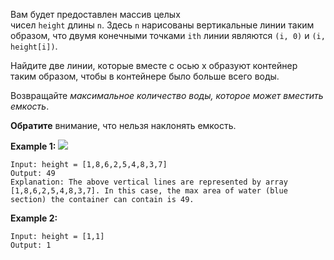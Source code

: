 Вам будет предоставлен массив целых чисел `height` длины `n`. Здесь `n` нарисованы вертикальные линии таким образом, что двумя конечными точками `ith` линии являются `(i, 0)` и `(i, height[i])`.

Найдите две линии, которые вместе с осью x образуют контейнер таким образом, чтобы в контейнере было больше всего воды.

Возвращайте _максимальное количество воды, которое может вместить емкость_.

**Обратите** внимание, что нельзя наклонять емкость.

**Example 1:**
![](https://s3-lc-upload.s3.amazonaws.com/uploads/2018/07/17/question_11.jpg)

```
Input: height = [1,8,6,2,5,4,8,3,7]
Output: 49
Explanation: The above vertical lines are represented by array [1,8,6,2,5,4,8,3,7]. In this case, the max area of water (blue section) the container can contain is 49.
```

**Example 2:**
```
Input: height = [1,1]
Output: 1
```

